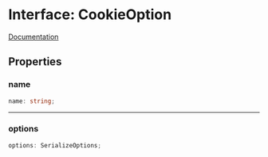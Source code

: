 # Interface: CookieOption

[Documentation](https://authjs.dev/reference/core#cookies)

## Properties

### name

```ts
name: string;
```

***

### options

```ts
options: SerializeOptions;
```
